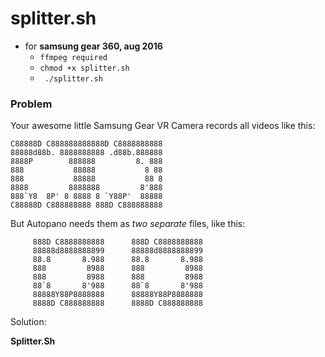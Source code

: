 # splitter.sh
- for **samsung gear 360, aug 2016**
  - ```ffmpeg required```
  - ```chmod +x splitter.sh```
  - ``` ./splitter.sh```


### Problem 
Your awesome little Samsung Gear VR Camera records all videos like this:

    C88888D C888888888888D C8888888888                                                     
    88888d88b. 8888888888 .d88b.888888        
    8888P        888888         8. 888          
    888           88888           8 88           
    888           88888           88 8            
    8888         8888888         8'888          
    888`Y8  8P' 8 8888 8 `Y88P'  88888                                      
    C88888D C888888888 888D C888888888 

But Autopano needs them as *two separate* files, like this: 

         888D C8888888888      888D C8888888888                                               
         88888d8888888899      88888d8888888899    
         88.8       8.988      88.8       8.988    
         888         8988      888         8988     
         888         8988      888         8988     
         88`8       8'988      88`8       8'988    
         88888Y88P8888888      88888Y88P8888888                                
         8888D C888888888      8888D C888888888

Solution: 

**Splitter.Sh**



                           

